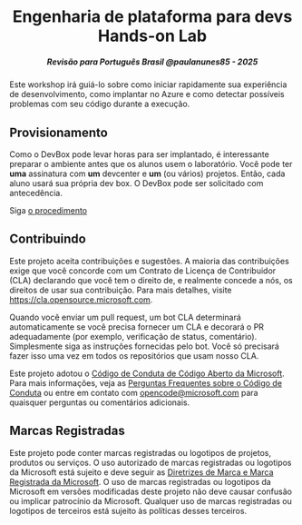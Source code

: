 <h1 align="center"> Engenharia de plataforma para devs Hands-on Lab</h1>

<h5 align="center">Revisão para Português Brasil @paulanunes85 - 2025</h5>

Este workshop irá guiá-lo sobre como iniciar rapidamente sua experiência de desenvolvimento, como implantar no Azure e como detectar possíveis problemas com seu código durante a execução.

## Provisionamento

Como o DevBox pode levar horas para ser implantado, é interessante preparar o ambiente antes que os alunos usem o laboratório. Você pode ter **uma** assinatura com **um** devcenter e **um** (ou vários) projetos. Então, cada aluno usará sua própria dev box. O DevBox pode ser solicitado com antecedência.

Siga [o procedimento](./provisioning/provisioning.md)

## Contribuindo

Este projeto aceita contribuições e sugestões. A maioria das contribuições exige que você concorde com um
Contrato de Licença de Contribuidor (CLA) declarando que você tem o direito de, e realmente concede a nós,
os direitos de usar sua contribuição. Para mais detalhes, visite https://cla.opensource.microsoft.com.

Quando você enviar um pull request, um bot CLA determinará automaticamente se você precisa fornecer
um CLA e decorará o PR adequadamente (por exemplo, verificação de status, comentário). Simplesmente siga as instruções
fornecidas pelo bot. Você só precisará fazer isso uma vez em todos os repositórios que usam nosso CLA.

Este projeto adotou o [Código de Conduta de Código Aberto da Microsoft](https://opensource.microsoft.com/codeofconduct/).
Para mais informações, veja as [Perguntas Frequentes sobre o Código de Conduta](https://opensource.microsoft.com/codeofconduct/faq/) ou
entre em contato com [opencode@microsoft.com](mailto:opencode@microsoft.com) para quaisquer perguntas ou comentários adicionais.

## Marcas Registradas

Este projeto pode conter marcas registradas ou logotipos de projetos, produtos ou serviços. O uso autorizado de marcas registradas ou logotipos da Microsoft está sujeito e deve seguir as 
[Diretrizes de Marca e Marca Registrada da Microsoft](https://www.microsoft.com/en-us/legal/intellectualproperty/trademarks/usage/general).
O uso de marcas registradas ou logotipos da Microsoft em versões modificadas deste projeto não deve causar confusão ou implicar patrocínio da Microsoft.
Qualquer uso de marcas registradas ou logotipos de terceiros está sujeito às políticas desses terceiros.
